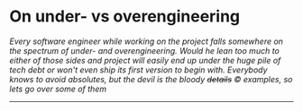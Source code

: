 # On under- vs overengineering 

*Every software engineer while working on the project falls somewhere on the spectrum of under- and overengineering. Would he lean too much to either of those sides and project will easily end up under the huge pile of tech debt or won't even ship its first version to begin with. Everybody knows to avoid absolutes, but the devil is the bloody ~~details~~ ©️ examples, so lets go over some of them*

___

